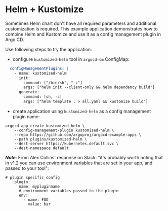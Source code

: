 # Helm + Kustomize

Sometimes Helm chart don't have all required parameters and additional customization is required. This example application demonstrates how to combine Helm and Kustomize and use it
as a config management plugin in Argo CD.

Use following steps to try the application:

* configure `kustomized-helm` tool in `argocd-cm` ConfigMap:

```yaml
  configManagementPlugins: |
    - name: kustomized-helm
      init:
        command: ["/bin/sh", "-c"]
        args: ["helm init --client-only && helm dependency build"]
      generate:
        command: [sh, -c]
        args: ["helm template . > all.yaml && kustomize build"]
```

* create application using `kustomized-helm` as a config management plugin name:


```
argocd app create kustomized-helm \
    --config-management-plugin kustomized-helm \
    --repo https://github.com/argoproj/argocd-example-apps \
    --path plugins/kustomized-helm \
    --dest-server https://kubernetes.default.svc \
    --dest-namespace default
```
**_Note_**: From Alex Collins' response on Slack:
"it's probably worth noting that in v1.2 you can use environment variables that are set in your app, and passed to your tool":
```
# plugin specific config
    plugin:
      name: mypluginname
      # environment variables passed to the plugin
      env:
        - name: FOO
          value: bar
```

